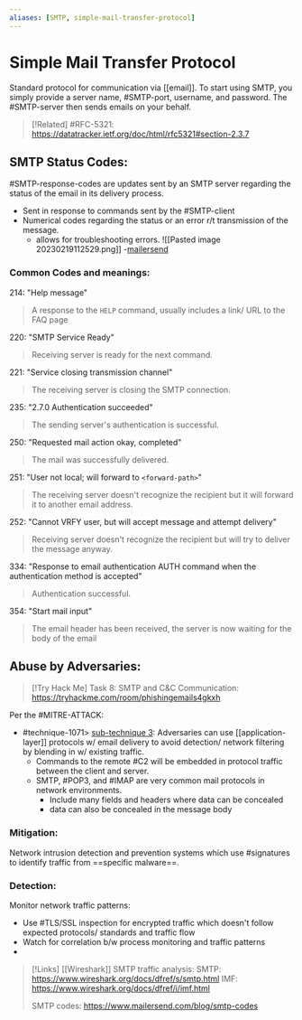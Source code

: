 ```yaml
---
aliases: [SMTP, simple-mail-transfer-protocol]
---
```

# Simple Mail Transfer Protocol
Standard protocol for communication via [[email]]. To start using SMTP, you simply provide a server name, #SMTP-port, username, and password. The #SMTP-server then sends emails on your behalf.

>[!Related]
> #RFC-5321: https://datatracker.ietf.org/doc/html/rfc5321#section-2.3.7

## SMTP Status Codes:
#SMTP-response-codes are updates sent by an SMTP server regarding the status of the email in its delivery process.
- Sent in response to commands sent by the #SMTP-client
- Numerical codes regarding the status or an error r/t transmission of the message.
	- allows for troubleshooting errors.
![[Pasted image 20230219112529.png]]
-[mailersend](https://www.mailersend.com/blog/smtp-codes)

### Common Codes and meanings:
214: "Help message"
>A response to the `HELP` command, usually includes a link/ URL to the FAQ page

220: "SMTP Service Ready"
> Receiving server is ready for the next command.

221: "Service closing transmission channel"
> The receiving server is closing the SMTP connection.

235: "2.7.0 Authentication succeeded"
> The sending server's authentication is successful.

250: "Requested mail action okay, completed"
> The mail was successfully delivered.

251: "User not local; will forward to `<forward-path>`"
> The receiving server doesn't recognize the recipient but it will forward it to another email address.

252: "Cannot VRFY user, but will accept message and attempt delivery"
> Receiving server doesn't recognize the recipient but will try to deliver the message anyway.

334: "Response to email authentication AUTH command when the authentication method is accepted"
> Authentication successful.

354: "Start mail input"
> The email header has been received, the server is now waiting for the body of the email

## Abuse by Adversaries:
> [!Try Hack Me]
> Task 8: SMTP and C&C Communication: https://tryhackme.com/room/phishingemails4gkxh

Per the #MITRE-ATTACK:
- #technique-1071> [sub-technique 3](https://attack.mitre.org/techniques/T1071/003/): Adversaries can use [[application-layer]] protocols w/ email delivery to avoid detection/ network filtering by blending in w/ existing traffic.
	- Commands to the remote #C2 will be embedded in protocol traffic between the client and server.
	- SMTP, #POP3, and #IMAP are very common mail protocols in network environments.
		- Include many fields and headers where data can be concealed
		- data can also be concealed in the message body

### Mitigation:
Network intrusion detection and prevention systems which use #signatures to identify traffic from ==specific malware==.

### Detection:
Monitor network traffic patterns:
- Use #TLS/SSL inspection for encrypted traffic which doesn't follow expected protocols/ standards and traffic flow
- Watch for correlation b/w process monitoring and traffic patterns
- 



>[!Links]
> [[Wireshark]] SMTP traffic analysis:
> SMTP: https://www.wireshark.org/docs/dfref/s/smtp.html
> IMF: https://www.wireshark.org/docs/dfref/i/imf.html
> 
> SMTP codes:
> https://www.mailersend.com/blog/smtp-codes

